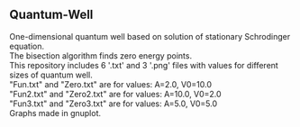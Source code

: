 <h2>Quantum-Well</h2>

One-dimensional quantum well based on solution of stationary Schrodinger equation. <br/>
The bisection algorithm finds zero energy points. <br/>
This repository includes 6 '.txt' and 3 '.png' files with values for different sizes of quantum well. <br/>
"Fun.txt" and "Zero.txt" are for values: A=2.0, V0=10.0 <br/>
"Fun2.txt" and "Zero2.txt" are for values: A=10.0, V0=2.0 <br/>
"Fun3.txt" and "Zero3.txt" are for values:  A=5.0, V0=5.0 <br/>
Graphs made in gnuplot. <br/>
